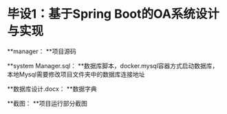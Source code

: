 # 毕设1：基于Spring Boot的OA系统设计与实现

**manager： **项目源码

**system Manager.sql： **数据库脚本，docker.mysql容器方式启动数据库，本地Mysql需要修改项目文件夹中的数据库连接地址

**数据库设计.docx： **数据字典

**截图： **项目运行部分截图




